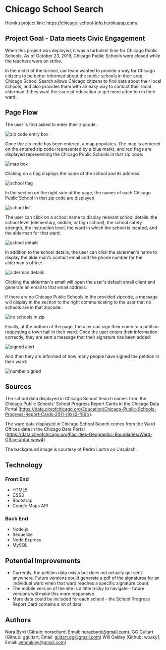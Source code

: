 # Chicago School Search
Heroku project link: https://chicago-school-info.herokuapp.com/

## Project Goal - Data meets Civic Engagement
When this project was deployed, it was a turbulent time for Chicago Public Schools. As of October 23, 2019, Chicago Public Schools were closed while the teachers were on strike. 

In the midst of the turmoil, our team wanted to provide a way for Chicago citizens to be better informed about the public schools in their area. Chicago School Search allows Chicago citizens to find data about their local schools, and also provides them with an easy way to contact their local alderman if they want the issue of education to get more attention in their ward. 

## Page Flow

The user is first asked to enter their zipcode. 

![zip code entry box](/public/assets/screenshots/enterzip.png)

Once the zip code has been entered, a map populates. The map is centered on the entered zip code (represented by a blue mark), and red flags are displayed representing the Chicago Public Schools in that zip code: 

![map box](/public/assets/screenshots/basicmap.png)

Clicking on a flag displays the name of the school and its address:

![school flag](/public/assets/screenshots/mapschooldetail.png)

In the section on the right side of the page, the names of each Chicago Public School in that zip code are displayed:

![school list](/public/assets/screenshots/schoollist.png)

The user can click on a school name to display relevant school details: the school level (elementary, middle, or high school), the school safety strength, the instruction level, the ward in which the school is located, and the alderman for that ward:

![school details](/public/assets/screenshots/schooldetails.png)

In addition to the school details, the user can click the alderman's name to display the alderman's contact email and the phone number for the alderman's office:

![alderman details](/public/assets/screenshots/aldermandetails.png)

Clicking the alderman's email will open the user's default email client and generate an email to that email address. 

If there are no Chicago Public Schools in the provided zipcode, a message will display in the section to the right communicating to the user that no schools are in that zipcode: 

![no schools in zip](/public/assets/screenshots/noschools.png)

Finally, at the bottom of the page, the user can sign their name to a petition requesting a town hall in their ward. Once the user enters their information correctly, they are sent a message that their signature has been added:

![signed alert](/public/assets/screenshots/nameadded.png)

And then they are informed of how many people have signed the petition in their ward:

![number signed](/public/assets/screenshots/petitionsigned.png)


## Sources
The school data displayed in Chicago School Search comes from the Chicago Public Schools' School Progress Report Cards in the Chicago Data Portal (https://data.cityofchicago.org/Education/Chicago-Public-Schools-Progress-Report-Cards-2011-/9xs2-f89t/).

The ward data displayed in Chicago School Search comes from the Ward Offices data in the Chicago Data Portal (https://data.cityofchicago.org/Facilities-Geographic-Boundaries/Ward-Offices/htai-wnw4).

The background image is courtesy of Pedro Lastra on Unsplash.

## Technology

### Front End
* HTML5
* CSS3
* Bootstrap
* Google Maps API

### Back End
* Node.js
* Sequelize
* Node Express
* MySQL

## Potential Improvements
* Currently, the petition data exists but does not actually get sent anywhere. Future versions could generate a pdf of the signatures for an individual ward when that ward reaches a specific signature count.
* The mobile version of the site is a little tricky to navigate - future versions will make this more responsive.
* More data could be included for each school - the School Progress Report Card contains a lot of data!

## Authors
Nora Byrd (Github: noracbyrd; Email: noracbyrd@gmail.com), GG Guitart (Github: gguitart; Email: guitart.gg@gmail.com) Will Oakley (Github: woaky1; Email: wmoakley@gmail.com) 